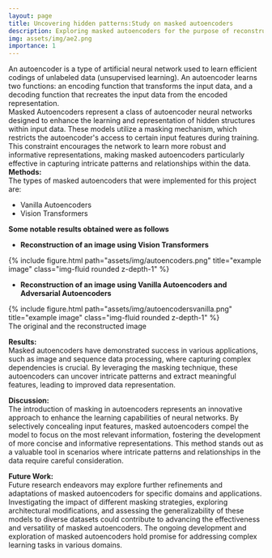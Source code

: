 ```yaml
---
layout: page
title: Uncovering hidden patterns:Study on masked autoencoders
description: Exploring masked autoencoders for the purpose of reconstructing an image from a masked input image.
img: assets/img/ae2.png
importance: 1
---
```


An autoencoder is a type of artificial neural network used to learn efficient codings of unlabeled data (unsupervised learning). An autoencoder learns two functions: an encoding function that transforms the input data, and a decoding function that recreates the input data from the encoded representation.<br>
Masked Autoencoders represent a class of autoencoder neural networks designed to enhance the learning and representation of hidden structures within input data. These models utilize a masking mechanism, which restricts the autoencoder's access to certain input features during training. This constraint encourages the network to learn more robust and informative representations, making masked autoencoders particularly effective in capturing intricate patterns and relationships within the data.<br>
**Methods:**<br>
The types of masked autoencoders that were implemented for this project are:<br>
* Vanilla Autoencoders<br>
* Vision Transformers<br>


**Some notable results obtained were as follows**

* **Reconstruction of an image using Vision Transformers**

<div class="row justify-content-sm-center">
    <div class="col-sm mt-3 mt-md-0">
        {% include figure.html path="assets/img/autoencoders.png"  title="example image" class="img-fluid rounded z-depth-1" %}
    </div>
</div>

* **Reconstruction of an image using Vanilla Autoencoders and Adversarial Autoencoders**

<div>
     <div class="col-sm mt-3 mt-md-0">
        {% include figure.html path="assets/img/autoencodersvanilla.png" title="example image" class="img-fluid rounded z-depth-1"  %}
    </div>
</div> 

<div class="caption">
    The original and the reconstructed image
</div>

**Results:**<br>
Masked autoencoders have demonstrated success in various applications, such as image and sequence data processing, where capturing complex dependencies is crucial. By leveraging the masking technique, these autoencoders can uncover intricate patterns and extract meaningful features, leading to improved data representation.<br>

**Discussion:**<br>
The introduction of masking in autoencoders represents an innovative approach to enhance the learning capabilities of neural networks. By selectively concealing input features, masked autoencoders compel the model to focus on the most relevant information, fostering the development of more concise and informative representations. This method stands out as a valuable tool in scenarios where intricate patterns and relationships in the data require careful consideration.<br>

**Future Work:**<br>
Future research endeavors may explore further refinements and adaptations of masked autoencoders for specific domains and applications. Investigating the impact of different masking strategies, exploring architectural modifications, and assessing the generalizability of these models to diverse datasets could contribute to advancing the effectiveness and versatility of masked autoencoders. The ongoing development and exploration of masked autoencoders hold promise for addressing complex learning tasks in various domains.

